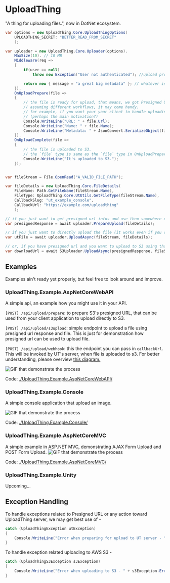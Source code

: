 # UploadThing

"A thing for uploading files.", now in DotNet ecosystem.

```csharp
var options = new UploadThing.Core.UploadThingOptions(
    UPLOADTHING_SECRET: "BETTER_READ_FROM_SECRET"
    );

var uploader = new UploadThing.Core.Uploader(options).
    MaxSize(10). // 10 MB
    Middleware(req =>
    {
        if(user == null)
            throw new Exception("User not authenticated"); //upload process will be halted

        return new { message = "a great big metadata" }; // whatever is returned, will be boxed for Metadata
    }).
    OnUploadPrepare(file =>
    {
        // the file is ready for upload, that means, we got Presigned URL for S3.
        // assuming different workflows, it may come handy.
        // for example, if you want your your client to handle uploading
        // (perhaps the main motivation?)
        Console.WriteLine("URL: " + file.Url);
        Console.WriteLine("Name: " + file.Name);
        Console.WriteLine("Metadata: " + JsonConvert.SerializeObject(file.Metadata));
    }).
    OnUploadComplete(file =>
    {
        // the file is uploaded to S3.
        // the `file` type is same as the `file` type in OnUploadPrepare
        Console.WriteLine("It's uploaded to S3.");
    });


var fileStream = File.OpenRead("A_VALID_FILE_PATH");

var fileDetails = new UploadThing.Core.FileDetails(
    FileName: Path.GetFileName(fileStream.Name),
    FileType: UploadThing.Core.UtUtils.GetFileType(fileStream.Name),
    CallbackSlug: "ut_example_console",
    CallbackUrl: "https://example.com/uploadthing"
    );

// if you just want to get presigned url infos and use them somewhere else,
var presignedResponse = await uploader.PrepareUpload(fileDetails);

// if you just want to directly upload the file (it works even if you call PrepareUpload() before it)
var utFile = await uploader.UploadAsync(fileStream, fileDetails);

// or, if you have presigned url and you want to upload to S3 using that -
var downloadUrl = await S3Uploader.UploadAsync(presignedResponse, fileStream);

```

## Examples

Examples ain't ready yet properly, but feel free to look around and improve.

### UploadThing.Example.AspNetCoreWebAPI

A simple api, an example how you might use it in your API.

`[POST] /api/upload/prepare`: to prepare S3's presigned URL, that can be used from your client application to upload directly to S3.

`[POST] /api/upload/s3upload`: simple endpoint to upload a file using presigned url response and file. This is just for demonstration how presigned url can be used to upload file.

`[POST] /api/upload/webhook`: this the endpoint you can pass in `callbackUrl`. This will be invoked by UT's server, when file is uploaded to s3. For better understanding, please overview [this diagram.](https://github.com/pingdotgg/uploadthing/blob/main/assets/Diagram.png)

![GIF that demonstrate the process](https://i.ibb.co/PWDpmFV/ut-example-web-api.gif)

Code: [./UploadThing.Example.AspNetCoreWebAPI/](https://github.com/SrejonKhan/UploadThing-DotNet/tree/main/UploadThing.Example.AspNetCoreWebAPI)

### UploadThing.Example.Console

A simple console application that upload an image.

![GIF that demonstrate the process](https://i.ibb.co/KjcQ23n/ut-example-console.gif)

Code: [./UploadThing.Example.Console/](https://github.com/SrejonKhan/UploadThing-DotNet/tree/main/UploadThing.Example.Console)

### UploadThing.Example.AspNetCoreMVC

A simple example in ASP.NET MVC, demonstrating AJAX Form Upload and POST Form Upload.
![GIF that demonstrate the process](https://i.ibb.co/h87YrPm/ut-example-mvc.gif)

Code: [./UploadThing.Example.AspNetCoreMVC/](https://github.com/SrejonKhan/UploadThing-DotNet/tree/main/UploadThing.Example.AspNetCoreMVC)

### UploadThing.Example.Unity

Upcoming...

## Exception Handling

To handle exceptions related to Presigned URL or any action toward UploadThing server, we may get best use of -

```csharp
catch (UploadThingException utException)
{
    Console.WriteLine("Error when preparing for upload to UT server - " + utException.Message);
}
```

To handle exception related uploading to AWS S3 -

```csharp
catch (UploadThingS3Exception s3Exception)
{
    Console.WriteLine("Error when uploading to S3 - " + s3Exception.ErrorCode);
}
```
